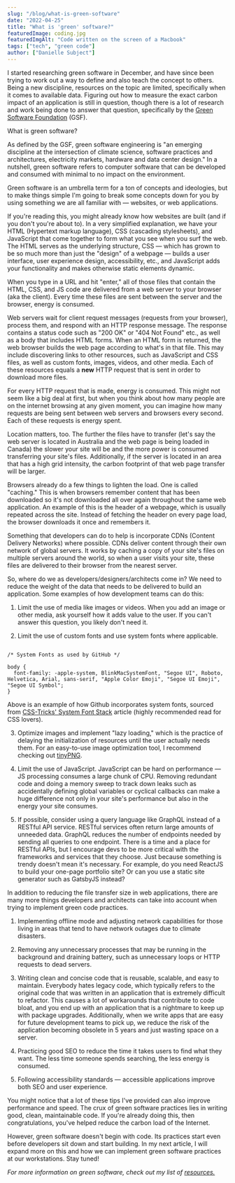 ```yaml
---
slug: "/blog/what-is-green-software"
date: "2022-04-25"
title: "What is 'green' software?"
featuredImage: coding.jpg
featuredImgAlt: "Code written on the screen of a Macbook"
tags: ["tech", "green code"]
author: ["Danielle Subject"]
---
```


I started researching green software in December, and have since been trying to work out a way to define and also teach the concept to others. Being a new discipline, resources on the topic are limited, specifically when it comes to available data. Figuring out how to measure the exact carbon impact of an application is still in question, though there is a lot of research and work being done to answer that question, specifically by the <a href="https://greensoftware.foundation/" target="_blank">Green Software Foundation</a> (GSF).

What is green software?

As defined by the GSF, green software engineering is "an emerging discipline at the intersection of climate science, software practices and architectures, electricity markets, hardware and data center design." In a nutshell, green software refers to computer software that can be developed and consumed with minimal to no impact on the environment. 

Green software is an umbrella term for a ton of concepts and ideologies, but to make things simple I'm going to break some concepts down for you by using something we are all familiar with — websites, or web applications. 

If you're reading this, you might already know how websites are built (and if you don't you're about to). In a very simplified explanation, we have your HTML (Hypertext markup language), CSS (cascading stylesheets), and JavaScript that come together to form what you see when you surf the web. The HTML serves as the underlying structure, CSS — which has grown to be so much more than just the "design" of a webpage — builds a user interface, user experience design, accessibility, etc., and JavaScript adds your functionality and makes otherwise static elements dynamic. 

When you type in a URL and hit "enter," all of those files that contain the HTML, CSS, and JS code are delivered from a web server to your browser (aka the client). Every time these files are sent between the server and the browser, energy is consumed.

Web servers wait for client request messages (requests from your browser), process them, and respond with an HTTP response message. The response contains a status code such as "200 OK" or "404 Not Found" etc., as well as a body that includes HTML forms. When an HTML form is returned, the web browser builds the web page according to what's in that file. This may include discovering links to other resources, such as JavaScript and CSS files, as well as custom fonts, images, videos, and other media. Each of these resources equals a <b>new</b> HTTP request that is sent in order to download more files. 

For every HTTP request that is made, energy is consumed. This might not seem like a big deal at first, but when you think about how many people are on the internet browsing at any given moment, you can imagine how many requests are being sent between web servers and browsers every second. Each of these requests is energy spent. 

Location matters, too. The further the files have to transfer (let's say the web server is located in Australia and the web page is being loaded in Canada) the slower your site will be and the more power is consumed transferring your site's files. Additionally, if the server is located in an area that has a high grid intensity, the carbon footprint of that web page transfer will be larger. 

Browsers already do a few things to lighten the load. One is called "caching." This is when browsers remember content that has been downloaded so it's not downloaded all over again throughout the same web application. An example of this is the header of a webpage, which is usually repeated across the site. Instead of fetching the header on every page load, the browser downloads it once and remembers it. 

Something that developers can do to help is incorporate CDNs (Content Delivery Networks) where possible. CDNs deliver content through their own network of global servers. It works by caching a copy of your site's files on multiple servers around the world, so when a user visits your site, these files are delivered to their browser from the nearest server. 

So, where do we as developers/designers/architects come in? We need to reduce the weight of the data that needs to be delivered to build an application. Some examples of how development teams can do this:

1. Limit the use of media like images or videos. When you add an image or other media, ask yourself how it adds value to the user. If you can't answer this question, you likely don't need it. 

2. Limit the use of custom fonts and use system fonts where applicable.

<code>
/* System Fonts as used by GitHub */ <br>
body {
  font-family: -apple-system, BlinkMacSystemFont, "Segoe UI", Roboto, Helvetica, Arial, sans-serif, "Apple Color Emoji", "Segoe UI Emoji", "Segoe UI Symbol";
}
</code>

Above is an example of how Github incorporates system fonts, sourced from <a href="https://css-tricks.com/snippets/css/system-font-stack/" target="_blank">CSS-Tricks' System Font Stack</a> article (highly recommended read for CSS lovers).

3. Optimize images and implement "lazy loading," which is the practice of delaying the initialization of resources until the user actually needs them. For an easy-to-use image optimization tool, I recommend checking out <a href="https://tinypng.com/" target="_blank">tinyPNG</a>.

4. Limit the use of JavaScript. JavaScript can be hard on performance — JS processing consumes a large chunk of CPU. Removing redundant code and doing a memory sweep to track down leaks such as accidentally defining global variables or cyclical callbacks can make a huge difference not only in your site's performance but also in the energy your site consumes.

5. If possible, consider using a query language like GraphQL instead of a RESTful API service. RESTful services often return large amounts of unneeded data. GraphQL reduces the number of endpoints needed by sending all queries to one endpoint. There is a time and a place for RESTful APIs, but I encourage devs to be more critical with the frameworks and services that they choose. Just because something is trendy doesn't mean it's necessary. For example, do you need ReactJS to build your one-page portfolio site? Or can you use a static site generator such as GatsbyJS instead? 

In addition to reducing the file transfer size in web applications, there are many more things developers and architects can take into account when trying to implement green code practices. 

1. Implementing offline mode and adjusting network capabilities for those living in areas that tend to have network outages due to climate disasters.

2. Removing any unnecessary processes that may be running in the background and draining battery, such as unnecessary loops or HTTP requests to dead servers.

3. Writing clean and concise code that is reusable, scalable, and easy to maintain. Everybody hates legacy code, which typically refers to the original code that was written in an application that is extremely difficult to refactor. This causes a lot of workarounds that contribute to code bloat, and you end up with an application that is a nightmare to keep up with package upgrades. Additionally, when we write apps that are easy for future development teams to pick up, we reduce the risk of the application becoming obsolete in 5 years and just wasting space on a server.

4. Practicing good SEO to reduce the time it takes users to find what they want. The less time someone spends searching, the less energy is consumed.

5. Following accessibility standards — accessible applications improve both SEO and user experience.

You might notice that a lot of these tips I've provided can also improve performance and speed. The crux of green software practices lies in writing good, clean, maintainable code. If you're already doing this, then congratulations, you've helped reduce the carbon load of the Internet. 

However, green software doesn't begin with code. Its practices start even before developers sit down and start building. In my next article, I will expand more on this and how we can implement green software practices at our workstations. Stay tuned!

<em>For more information on green software, check out my list of <a href="https://daniellesubject.com/resources/" target="_blank">resources.</a></em>
